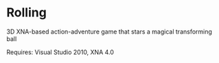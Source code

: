 Rolling
=======

3D XNA-based action-adventure game that stars a magical transforming ball

Requires: Visual Studio 2010, XNA 4.0